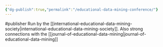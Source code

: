 ```yaml
---
{"dg-publish":true,"permalink":"/educational-data-mining-conference/"}
---
```


#publisher 
Run by the [[international-educational-data-mining-society\|international-educational-data-mining-society]]. Also strong connections with the [[journal-of-educational-data-mining\|journal-of-educational-data-mining]]
